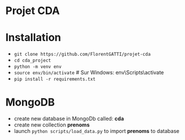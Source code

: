 # Projet CDA

# Installation
- ``git clone https://github.com/FlorentGATTI/projet-cda``
- ``cd cda_project``
- ``python -m venv env``
- ``source env/bin/activate``  # Sur Windows: env\Scripts\activate
- ``pip install -r requirements.txt``

# MongoDB 
- create new database in MongoDb called: **cda**
- create new collection **prenoms**
- launch ``python scripts/load_data.py`` to import **prenoms** to database
